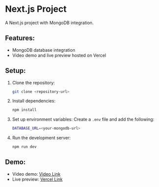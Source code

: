 

# Next.js Project

A Next.js project with MongoDB integration.

## Features:
- MongoDB database integration
- Video demo and live preview hosted on Vercel

## Setup:
1. Clone the repository:
   ```bash
   git clone <repository-url>
   ```
2. Install dependencies:
   ```bash
   npm install
   ```

3. Set up environment variables:
   Create a `.env` file and add the following:
   ```bash
   DATABASE_URL=<your-mongodb-url>
   ```

4. Run the development server:
   ```bash
   npm run dev
   ```

## Demo:
- Video demo: [Video Link](https://drive.google.com/file/d/1qJ2oXZbzc_mdQiOeDWGGH4RueOk7vLee/view?usp=sharing)
- Live preview: [Vercel Link](<your-vercel-link>)
